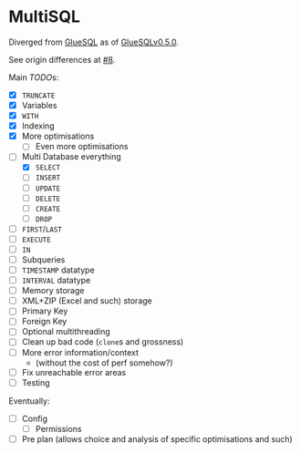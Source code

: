 # MultiSQL
Diverged from [GlueSQL](https://github.com/gluesql/gluesql) as of [GlueSQLv0.5.0](https://github.com/gluesql/gluesql/releases/tag/v0.5.0).

See origin differences at [#8](https://github.com/SyRis-Consulting/gluesql/pull/8).

Main *TODO*s:
- [x] `TRUNCATE`
- [x] Variables
- [x] `WITH`
- [x] Indexing
- [x] More optimisations
	- [ ] Even more optimisations
- [ ] Multi Database everything
	- [x] `SELECT`
	- [ ] `INSERT`
	- [ ] `UPDATE`
	- [ ] `DELETE`
	- [ ] `CREATE`
	- [ ] `DROP`
- [ ] `FIRST`/`LAST`
- [ ] `EXECUTE`
- [ ] `IN`
- [ ] Subqueries
- [ ] `TIMESTAMP` datatype
- [ ] `INTERVAL` datatype
- [ ] Memory storage
- [ ] XML+ZIP (Excel and such) storage
- [ ] Primary Key
- [ ] Foreign Key
- [ ] Optional multithreading
- [ ] Clean up bad code (`clone`s and grossness)
- [ ] More error information/context
	- (without the cost of perf somehow?)
- [ ] Fix unreachable error areas
- [ ] Testing

Eventually:
- [ ] Config
	- [ ] Permissions
- [ ] Pre plan (allows choice and analysis of specific optimisations and such)
